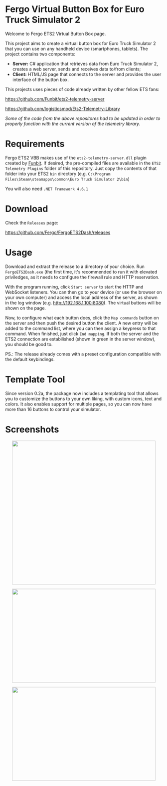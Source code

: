 
# Fergo Virtual Button Box for Euro Truck Simulator 2

Welcome to Fergo ETS2 Virtual Button Box page. 

This project aims to create a virtual button box for Euro Truck Simulator 2 that you can use on any handheld device (smartphones, tablets). The project contains two components:

* **Server:** C# application that retrieves data from Euro Truck Simulator 2, creates a web server, sends and receives data to/from clients;
* **Client:** HTML/JS page that connects to the server and provides the user interface of the button box.

This projects uses pieces of code already written by other fellow ETS fans:

https://github.com/Funbit/ets2-telemetry-server

https://github.com/logisticsmod/Ets2-Telemetry-Library

*Some of the code from the above repositores had to be updated in order to properly function with the current version of the telemetry library.*

# Requirements

Fergo ETS2 VBB makes use of the `ets2-telemetry-server.dll` plugin created by [Funbit](https://github.com/Funbit). If desired, the pre-compiled files are available in the `ETS2 Telemetry Plugins` folder of this repository. Just copy the contents of that folder into your ETS2 `bin` directory (e.g. `C:\Program Files\Steam\steamapps\common\Euro Truck Simulator 2\bin`)

You will also need `.NET Framework 4.6.1`

# Download 

Check the `Releases` page:

https://github.com/Fergo/FergoETS2Dash/releases

# Usage

Download and extract the release to a directory of your choice. Run `FergoETS2Dash.exe` (the first time, it's recommended to run it with elevated priviledges, as it needs to configure the firewall rule and HTTP reservation.

With the program running, click `Start server` to start the HTTP and WebSocket listeners. You can then go to your device (or  use the browser on your own computer) and access the local address of the server, as shown in the log window (e.g. http://192.168.1.100:8080). The virtual buttons will be shown on the page. 

Now, to configure what each button does, click the `Map commands` button on the server and then push the desired button the client. A new entry will be added to the command list, where you can then assign a keypress to that command. When finished, just click `End mapping`. If both the server and the ETS2 connection are estabilished (shown in green in the server window), you should be good to.

PS.: The release already comes with a preset configuration compatible with the default keybindings.

# Template Tool

Since version 0.2a, the package now includes a templating tool that allows you to customize the buttons to your own liking, with custom icons, text and colors. It also enables support for multiple pages, so you can now have more than 16 buttons to control your simulator.

# Screenshots

<p align="center">
  <img width="460" src="https://i.imgur.com/GP3LQxy.jpg">
</p>

<p align="center">
  <img width="460" height="300" src="https://i.imgur.com/mQVDdgf.png">
</p>

<p align="center">
  <img width="460" height="300" src="https://i.imgur.com/e70hdUh.png">
</p>



